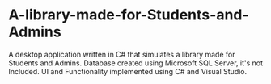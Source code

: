 # A-library-made-for-Students-and-Admins
A desktop application written in C# that simulates a library made for Students and Admins. 
Database created using Microsoft SQL Server, it's not Included.
UI and Functionality implemented using C# and Visual Studio.
